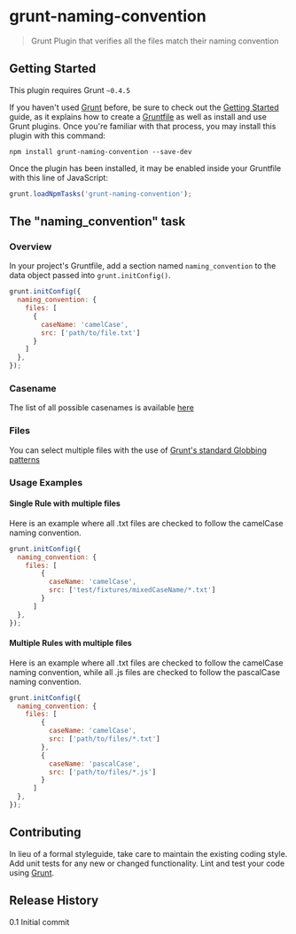 # grunt-naming-convention

> Grunt Plugin that verifies all the files match their naming convention

## Getting Started
This plugin requires Grunt `~0.4.5`

If you haven't used [Grunt](http://gruntjs.com/) before, be sure to check out the [Getting Started](http://gruntjs.com/getting-started) guide, as it explains how to create a [Gruntfile](http://gruntjs.com/sample-gruntfile) as well as install and use Grunt plugins. Once you're familiar with that process, you may install this plugin with this command:

```shell
npm install grunt-naming-convention --save-dev
```

Once the plugin has been installed, it may be enabled inside your Gruntfile with this line of JavaScript:

```js
grunt.loadNpmTasks('grunt-naming-convention');
```

## The "naming_convention" task

### Overview
In your project's Gruntfile, add a section named `naming_convention` to the data object passed into `grunt.initConfig()`.

```js
grunt.initConfig({
  naming_convention: {
    files: [
      {
        caseName: 'camelCase',
        src: ['path/to/file.txt']
      }
    ]
  },
});
```

### Casename

The list of all possible casenames is available [here](https://www.npmjs.com/package/change-case#usage)

### Files

You can select multiple files with the use of [Grunt's standard Globbing patterns](http://gruntjs.com/configuring-tasks#globbing-patterns)

### Usage Examples

#### Single Rule with multiple files
Here is an example where all .txt files are checked to follow the camelCase naming convention.

```js
grunt.initConfig({
  naming_convention: {
    files: [
        {
          caseName: 'camelCase',
          src: ['test/fixtures/mixedCaseName/*.txt']
        }
      ]
  },
});
```

#### Multiple Rules with multiple files
Here is an example where all .txt files are checked to follow the camelCase naming convention, while all .js files are checked to follow the pascalCase naming convention.

```js
grunt.initConfig({
  naming_convention: {
    files: [
        {
          caseName: 'camelCase',
          src: ['path/to/files/*.txt']
        },
        {
          caseName: 'pascalCase',
          src: ['path/to/files/*.js']
        }
      ]
  },
});
```


## Contributing
In lieu of a formal styleguide, take care to maintain the existing coding style. Add unit tests for any new or changed functionality. Lint and test your code using [Grunt](http://gruntjs.com/).

## Release History
0.1 Initial commit
